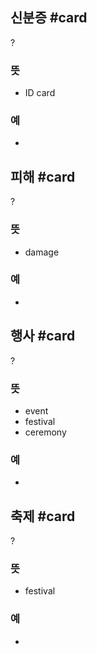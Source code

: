 ## 신분증 #card
?
### 뜻
- ID card
### 예
-
<!--SR:!2025-02-04,107,290-->

## 피해 #card
?
### 뜻
- damage
### 예
-
<!--SR:!2024-11-03,24,230-->

## 행사 #card
?
### 뜻
- event
- festival
- ceremony
### 예
-
<!--SR:!2024-10-30,10,190-->

## 축제 #card
?
### 뜻
- festival
### 예
-
